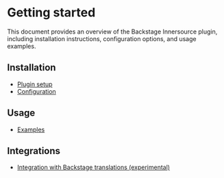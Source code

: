 # Getting started

This document provides an overview of the Backstage Innersource plugin, including installation instructions,
configuration options, and usage examples.

## Installation

- [Plugin setup](setup.md)
- [Configuration](config.md)

## Usage

- [Examples](examples.md)

## Integrations

- [Integration with Backstage translations (experimental)](translations.md)
